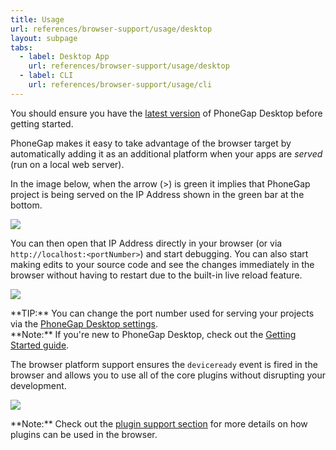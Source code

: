 ```yaml
---
title: Usage
url: references/browser-support/usage/desktop
layout: subpage
tabs:
  - label: Desktop App
    url: references/browser-support/usage/desktop
  - label: CLI
    url: references/browser-support/usage/cli
---
```


<div class="alert--warning">You should ensure you have the <a href='/getting-started/1-install-phonegap/desktop'>latest version</a> of PhoneGap Desktop before getting started.</div>

PhoneGap makes it easy to take advantage of the browser target by automatically adding it as an additional platform when your apps are *served* (run on a local web server).

In the image below, when the arrow (>) is green it implies that PhoneGap project is being served on the IP Address shown in the green bar at the bottom.

![](/images/desktop-app-create.png)

You can then open that IP Address directly in your browser (or via `http://localhost:<portNumber>`) and start debugging. You can also start making edits to your source code and see the changes immediately in the browser without having to restart due to the built-in live reload feature.

![](/images/browser-support/live-reload.png)

<div class="alert--tip">**TIP:** You can change the port number used for serving your projects via the <a href='/references/desktop-app/edit-settings'>PhoneGap Desktop settings</a>.</div>

<div class="alert--info">**Note:** If you're new to PhoneGap Desktop, check out the <a href='/getting-started/1-install-phonegap/desktop'>Getting Started guide</a>.</div>

The browser platform support ensures the `deviceready` event is fired in the browser and allows you to use all of the core plugins without disrupting your development.

![](/images/browser-support/chrome-debug-deviceready.png)

<div class="alert--info">**Note:** Check out the <a href='/references/browser-support/plugin-support'>plugin support section</a> for more details on how plugins can be used in the browser.</div>
